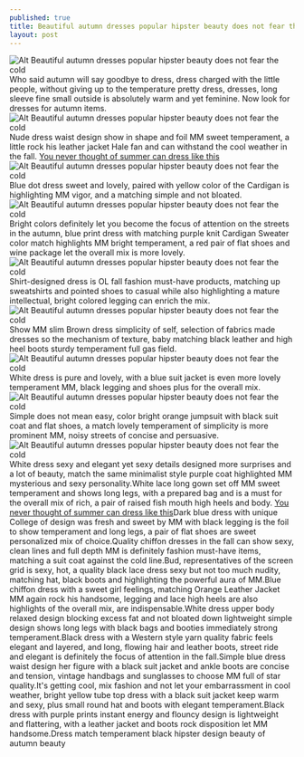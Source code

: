 ```yaml
---
published: true
title: Beautiful autumn dresses popular hipster beauty does not fear the cold
layout: post
---
```

![Alt Beautiful autumn dresses popular hipster beauty does not fear the cold](https://c2.staticflickr.com/2/1705/25927043602_cc5282c5a4_z.jpg)Who said autumn will say goodbye to dress, dress charged with the little people, without giving up to the temperature pretty dress, dresses, long sleeve fine small outside is absolutely warm and yet feminine. Now look for dresses for autumn items.![Alt Beautiful autumn dresses popular hipster beauty does not fear the cold](https://c2.staticflickr.com/2/1458/25746746080_05aac71492_b.jpg)Nude dress waist design show in shape and foil MM sweet temperament, a little rock his leather jacket Hale fan and can withstand the cool weather in the fall. [You never thought of summer can dress like this](http://leather.purcase.com/2016/03/you-never-thought-of-summer-can-dress.html)![Alt Beautiful autumn dresses popular hipster beauty does not fear the cold](https://c2.staticflickr.com/2/1493/25993656276_33d81956ec_b.jpg)Blue dot dress sweet and lovely, paired with yellow color of the Cardigan is highlighting MM vigor, and a matching simple and not bloated.![Alt Beautiful autumn dresses popular hipster beauty does not fear the cold](https://c2.staticflickr.com/2/1544/26019601865_c9e1d11c50_b.jpg)Bright colors definitely let you become the focus of attention on the streets in the autumn, blue print dress with matching purple knit Cardigan Sweater color match highlights MM bright temperament, a red pair of flat shoes and wine package let the overall mix is more lovely.![Alt Beautiful autumn dresses popular hipster beauty does not fear the cold](https://c2.staticflickr.com/2/1511/26019605975_d5ab189f3f_b.jpg)Shirt-designed dress is OL fall fashion must-have products, matching up sweatshirts and pointed shoes to casual while also highlighting a mature intellectual, bright colored legging can enrich the mix.![Alt Beautiful autumn dresses popular hipster beauty does not fear the cold](https://c2.staticflickr.com/2/1590/25417102683_852f8aaf8c_b.jpg)Show MM slim Brown dress simplicity of self, selection of fabrics made dresses so the mechanism of texture, baby matching black leather and high heel boots sturdy temperament full gas field.![Alt Beautiful autumn dresses popular hipster beauty does not fear the cold](https://c2.staticflickr.com/2/1593/25927074782_9477bc7404_b.jpg)White dress is pure and lovely, with a blue suit jacket is even more lovely temperament MM, black legging and shoes plus for the overall mix.![Alt Beautiful autumn dresses popular hipster beauty does not fear the cold](https://c2.staticflickr.com/2/1575/25993683026_5b5c71ab17_b.jpg)Simple does not mean easy, color bright orange jumpsuit with black suit coat and flat shoes, a match lovely temperament of simplicity is more prominent MM, noisy streets of concise and persuasive.![Alt Beautiful autumn dresses popular hipster beauty does not fear the cold](https://c2.staticflickr.com/2/1710/25414881394_cb113325d6_b.jpg)White dress sexy and elegant yet sexy details designed more surprises and a lot of beauty, match the same minimalist style purple coat highlighted MM mysterious and sexy personality.White lace long gown set off MM sweet temperament and shows long legs, with a prepared bag and is a must for the overall mix of rich, a pair of raised fish mouth high heels and body. [You never thought of summer can dress like this](http://leather.purcase.com/2016/03/you-never-thought-of-summer-can-dress.html)Dark blue dress with unique College of design was fresh and sweet by MM with black legging is the foil to show temperament and long legs, a pair of flat shoes are sweet personalized mix of choice.Quality chiffon dresses in the fall can show sexy, clean lines and full depth MM is definitely fashion must-have items, matching a suit coat against the cold line.Bud, representatives of the screen grid is sexy, hot, a quality black lace dress sexy but not too much nudity, matching hat, black boots and highlighting the powerful aura of MM.Blue chiffon dress with a sweet girl feelings, matching Orange Leather Jacket MM again rock his handsome, legging and lace high heels are also highlights of the overall mix, are indispensable.White dress upper body relaxed design blocking excess fat and not bloated down lightweight simple design shows long legs with black bags and booties immediately strong temperament.Black dress with a Western style yarn quality fabric feels elegant and layered, and long, flowing hair and leather boots, street ride and elegant is definitely the focus of attention in the fall.Simple blue dress waist design her figure with a black suit jacket and ankle boots are concise and tension, vintage handbags and sunglasses to choose MM full of star quality.It\'s getting cool, mix fashion and not let your embarrassment in cool weather, bright yellow tube top dress with a black suit jacket keep warm and sexy, plus small round hat and boots with elegant temperament.Black dress with purple prints instant energy and flouncy design is lightweight and flattering, with a leather jacket and boots rock disposition let MM handsome.Dress match temperament black hipster design beauty of autumn beauty